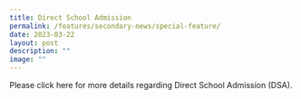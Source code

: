 ```yaml
---
title: Direct School Admission
permalink: /features/secondary-news/special-feature/
date: 2023-03-22
layout: post
description: ""
image: ""
---
```

Please click here for more details regarding Direct School Admission (DSA).